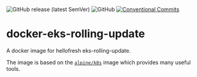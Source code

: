 
![GitHub release (latest SemVer)](https://img.shields.io/github/v/release/devopsmakers/docker-eks-rolling-update)
![GitHub](https://img.shields.io/github/license/devopsmakers/docker-eks-rolling-update)
[![Conventional Commits](https://img.shields.io/badge/Conventional%20Commits-1.0.0-yellow.svg)](https://conventionalcommits.org)

# docker-eks-rolling-update
A docker image for hellofresh eks-rolling-update.

The image is based on the [`alpine/k8s`](https://hub.docker.com/r/alpine/k8s) image which provides many useful tools.